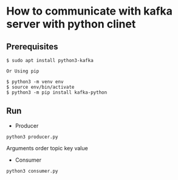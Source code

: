 # How to communicate with kafka server with python clinet

## Prerequisites

```
$ sudo apt install python3-kafka

Or Using pip

$ python3 -m venv env
$ source env/bin/activate
$ python3 -m pip install kafka-python
```

## Run

* Producer

```
python3 producer.py 
```

Arguments order
	 topic key value

* Consumer 

```
python3 consumer.py 
```
